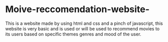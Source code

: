 # Moive-reccomendation-website-
This is a website made by using html and css and a pinch of javascript, this website is very basic and is used or will be used to recommend movies to its users based on specific themes genres and mood of the user.

